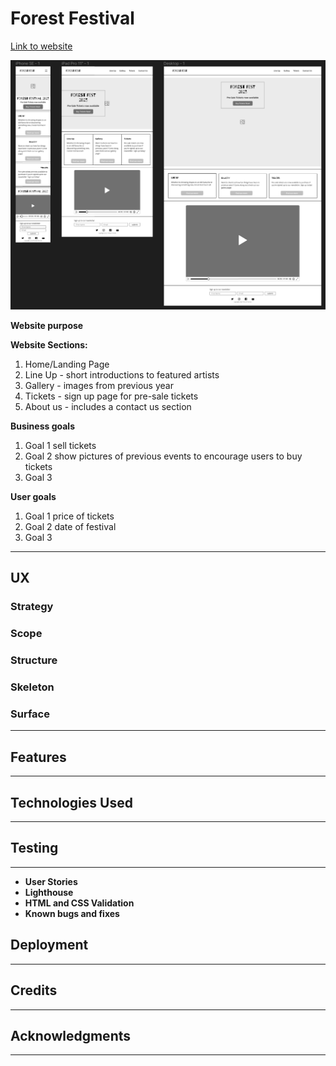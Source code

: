 # Forest Festival
[Link to website](https://github.com/lrchnnng/forestfest.git)

![Website mockups](assets/wireframes.png)

**Website purpose**

**Website Sections:**
1. Home/Landing Page
2. Line Up - short introductions to featured artists
3. Gallery - images from previous year
4. Tickets - sign up page for pre-sale tickets
5. About us - includes a contact us section 

**Business goals**
1. Goal 1 sell tickets
2. Goal 2 show pictures of previous events to encourage users to buy tickets
3. Goal 3

**User goals**
1. Goal 1 price of tickets
2. Goal 2 date of festival
3. Goal 3
---

## UX

### Strategy

### Scope

### Structure

### Skeleton

### Surface
---

## Features
---

## Technologies Used
---

## Testing
---
- **User Stories**
- **Lighthouse**
- **HTML and CSS Validation**
- **Known bugs and fixes**

## Deployment
---

## Credits
---

## Acknowledgments
---
